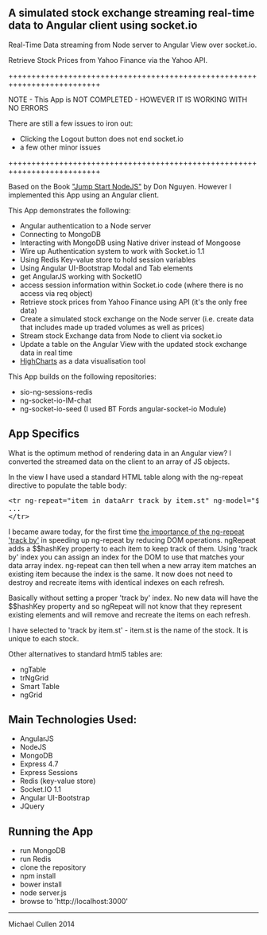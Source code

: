 ## A simulated stock exchange streaming real-time data to Angular client using socket.io


Real-Time Data streaming from Node server to Angular View over socket.io.
 
Retrieve Stock Prices from Yahoo Finance via the Yahoo API.

++++++++++++++++++++++++++++++++++++++++++++++++++++++++++++++++++++++++++

NOTE - This App is NOT COMPLETED - HOWEVER IT IS WORKING WITH NO ERRORS


There are still a few issues to iron out:
- Clicking the Logout button does not end socket.io
- a few other minor issues

++++++++++++++++++++++++++++++++++++++++++++++++++++++++++++++++++++++++++


Based on the Book ["Jump Start NodeJS"](http://www.sitepoint.com/store/jump-start-node-js/) by Don Nguyen.
However I implemented this App using an Angular client. 



This App demonstrates the following:

- Angular authentication to a Node server
- Connecting to MongoDB
- Interacting with MongoDB using Native driver instead of Mongoose
- Wire up Authentication system to work with Socket.io 1.1
- Using Redis Key-value store to hold session variables 
- Using Angular UI-Bootstrap Modal and Tab elements
- get AngularJS working with SocketIO 
- access session information within Socket.io code (where there is no access via req object)
- Retrieve stock prices from Yahoo Finance using API (it's the only free data) 
- Create a simulated stock exchange on the Node server (i.e. create data that includes made up traded volumes as well as prices)
- Stream stock Exchange data from Node to client via socket.io
- Update a table on the Angular View with the updated stock exchange data in real time
- [HighCharts](http://www.highcharts.com/) as a data visualisation tool



This App builds on the following repositories:
* sio-ng-sessions-redis
* ng-socket-io-IM-chat
* ng-socket-io-seed (I used BT Fords angular-socket-io Module)



## App Specifics

What is the optimum method of rendering data in an Angular view?
I converted the streamed data on the client to an array of JS objects.

In the view I have used a standard HTML table along with the ng-repeat directive to populate the table body:

<pre>
&lt;tr ng-repeat="item in dataArr track by item.st" ng-model="$scope.dataArr"&gt;
...
&lt;/tr&gt;
</pre>


I became aware today, for the first time [the importance of the ng-repeat 'track by'](http://www.codelord.net/2014/04/15/improving-ng-repeat-performance-with-track-by/) in speeding up ng-repeat by reducing DOM operations. ngRepeat adds a $$hashKey property to each item to keep track of them. Using 'track by' index you can assign an index for the DOM to use that matches your data array index. ng-repeat can then tell when a new array item matches an existing item because the index is the same. It now does not need to destroy and recreate items with identical indexes on each refresh.

Basically without setting a proper 'track by' index. No new data will have the $$hashKey property and so ngRepeat will not know that they represent existing elements and will remove and recreate the items on each refresh. 

I have selected to 'track by item.st' - item.st is the name of the stock. It is unique to each stock. 

Other alternatives to standard html5 tables are:
- ngTable
- trNgGrid
- Smart Table
- ngGrid



## Main Technologies Used:

* AngularJS 
* NodeJS
* MongoDB
* Express 4.7 
* Express Sessions 
* Redis (key-value store) 
* Socket.IO 1.1 
* Angular UI-Bootstrap
* JQuery



## Running the App

- run MongoDB
- run Redis
- clone the repository
- npm install
- bower install
- node server.js
- browse to 'http://localhost:3000'




<hr>

Michael Cullen 2014

